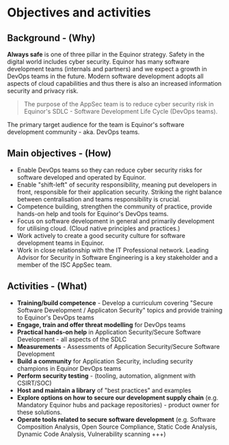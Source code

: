 # Objectives and activities

## Background - (Why)

**Always safe** is one of three pillar in the Equinor strategy. Safety in the digital world includes cyber security. Equinor has many software development teams (internals and partners) and we expect a growth in DevOps teams in the future. Modern software development adopts all aspects of cloud capabilities and thus there is also an increased information security and privacy risk.

>The purpose of the AppSec team is to reduce cyber security risk in Equinor's SDLC - Software Development Life Cycle (DevOps teams).

The primary target audience for the team is Equinor's software development community - aka. DevOps teams.

## Main objectives - (How)

- Enable DevOps teams so they can reduce cyber security risks for software developed and operated by Equinor.
- Enable "shift-left" of security responsibility, meaning put developers in front, responsible for their application security. Striking the right balance between centralisation and teams responsibility is crucial.
- Competence building, strengthen the community of practice, provide hands-on help and tools for Equinor's DevOps teams.
- Focus on software development in general and primarily development for utilising cloud. (Cloud native principles and practices.)
- Work actively to create a good security culture for software development teams in Equinor.
- Work in close relationship with the IT Professional network. Leading Advisor for Security in Software Engineering is a key stakeholder and a member of the ISC AppSec team.

## Activities - (What)

- **Training/build competence** - Develop a curriculum covering "Secure Software Development / Applicaton Security" topics and provide training to Equinor's DevOps teams
- **Engage, train and offer threat modelling** for DevOps teams
- **Practical hands-on help** in Application Security/Secure Software Development - all aspects of the SDLC
- **Measurements** - Assessments of Application Security/Secure Software Development
- **Build a community** for Application Security, including security champions in Equinor DevOps teams
- **Perform security testing** - (tooling, automation, alignment with CSIRT/SOC)
- **Host and maintain a library** of "best practices" and examples
- **Explore options on how to secure our development supply chain** (e.g. Mandatory Equinor hubs and package repositories) - product owner for these solutions.
- **Operate tools related to secure software development** (e.g. Software Composition Analysis, Open Source Compliance, Static Code Analysis, Dynamic Code Analysis, Vulnerability scanning +++)
